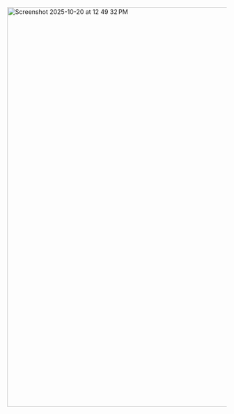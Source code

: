 <img width="1707" height="916" alt="Screenshot 2025-10-20 at 12 49 32 PM" src="https://github.com/user-attachments/assets/2fb6510d-24f6-4947-abb2-cde68e33dc40" />
